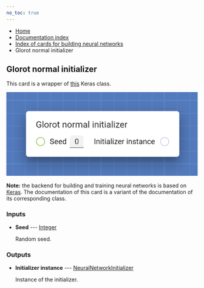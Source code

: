 ```yaml
---
no_toc: true
---
```


<ul class="breadcrumb">
    <li><a href="">Home</a></li>
    <li><a href="documentation">Documentation index</a></li>
    <li><a href="neural_network_cards/">Index of cards for building neural networks</a></li>
    <li>Glorot normal initializer</li>
</ul>

## Glorot normal initializer

This card is a wrapper of [this](https://keras.io/api/layers/initializers/#glorotnormal-class) Keras class.

!["Glorot normal initializer" card](assets/img/neural_network_cards/initializer_GlorotNormal.png)

**Note:** the backend for building and training neural networks is based on [Keras](https://keras.io/). The documentation of this card is a variant of the documentation of its corresponding class.


### Inputs


* **Seed** --- [Integer](types/Integer)

  Random seed.





### Outputs


* **Initializer instance** --- [NeuralNetworkInitializer](types/NeuralNetworkInitializer)

  Instance of the initializer.




